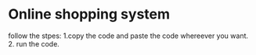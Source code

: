 # Online shopping system
follow the stpes:
1.copy the code and paste the code whereever you want.
2. run the code.
